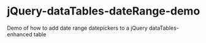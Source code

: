 # jQuery-dataTables-dateRange-demo
Demo of how to add date range datepickers to a jQuery dataTables-enhanced table
